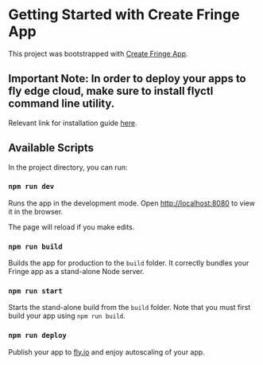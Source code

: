 # Getting Started with Create Fringe App

This project was bootstrapped with [Create Fringe App](https://github.com/bishwenduk029/fringe).

## Important Note: In order to deploy your apps to fly edge cloud, make sure to install flyctl command line utility.
Relevant link for installation guide [here](https://fly.io/docs/speedrun).
## Available Scripts

In the project directory, you can run:

### `npm run dev`

Runs the app in the development mode. Open [http://localhost:8080](http://localhost:8080) to view it in the browser.

The page will reload if you make edits.

### `npm run build`

Builds the app for production to the `build` folder. It correctly bundles your Fringe app as a stand-alone Node server. 

### `npm run start`

Starts the stand-alone build from the `build` folder. Note that you must first build your app using `npm run build`.

### `npm run deploy`

Publish your app to [fly.io](https://fly.io) and enjoy autoscaling of your app.